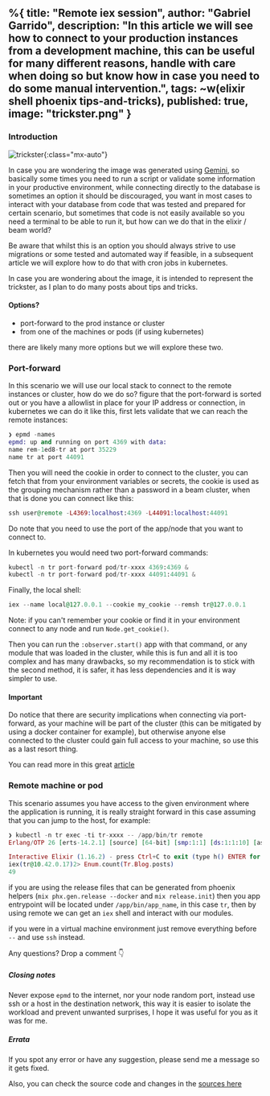 %{
  title: "Remote iex session",
  author: "Gabriel Garrido",
  description: "In this article we will see how to connect to your production instances from a development machine, this
  can be useful for many different reasons, handle with care when doing so but know how in case you need to do some
  manual intervention.",
  tags: ~w(elixir shell phoenix tips-and-tricks),
  published: true,
  image: "trickster.png"
}
---

### **Introduction**

![trickster](/images/trickster.png){:class="mx-auto"}

In case you are wondering the image was generated using [Gemini](https://gemini.google.com), so basically some times you
need to run a script or validate some information in your productive environment, while connecting directly to the
database is sometimes an option it should be discouraged, you want in most cases to interact with your database from
code that was tested and prepared for certain scenario, but sometimes that code is not easily available so you need a
terminal to be able to run it, but how can we do that in the elixir / beam world?

Be aware that whilst this is an option you should always strive to use migrations or some tested and automated way if
feasible, in a subsequent article we will explore how to do that with cron jobs in kubernetes.

In case you are wondering about the image, it is intended to represent the trickster, as I plan to do many posts about
tips and tricks.

#### Options?
* port-forward to the prod instance or cluster
* from one of the machines or pods (if using kubernetes)

there are likely many more options but we will explore these two.

### **Port-forward**
In this scenario we will use our local stack to connect to the remote instances or cluster, how do we do so? figure that
the port-forward is sorted out or you have a allowlist in place for your IP address or connection, in kubernetes we can
do it like this, first lets validate that we can reach the remote instances:
```elixir
❯ epmd -names
epmd: up and running on port 4369 with data:
name rem-1ed8-tr at port 35229
name tr at port 44091
```
Then you will need the cookie in order to connect to the cluster, you can fetch that from your environment variables or
secrets, the cookie is used as the grouping mechanism rather than a password in a beam cluster, when that is done you
can connect like this:
```elixir
ssh user@remote -L4369:localhost:4369 -L44091:localhost:44091
```
Do note that you need to use the port of the app/node that you want to connect to.

In kubernetes you would need two port-forward commands: 
```elixir
kubectl -n tr port-forward pod/tr-xxxx 4369:4369 &
kubectl -n tr port-forward pod/tr-xxxx 44091:44091 &
```

Finally, the local shell:
```elixir
iex --name local@127.0.0.1 --cookie my_cookie --remsh tr@127.0.0.1
```
Note: if you can't remember your cookie or find it in your environment connect to any node and run `Node.get_cookie()`.

Then you can run the `:observer.start()` app with that command, or any module that was loaded in the cluster, while this
is fun and all it is too complex and has many drawbacks, so my recommendation is to stick with the second method, it is
safer, it has less dependencies and it is way simpler to use.

#### **Important** 

Do notice that there are security implications when connecting via port-forward, as your machine will be part of the
cluster (this can be mitigated by using a docker container for example), but otherwise anyone else connected to the
cluster could gain full access to your machine, so use this as a last resort thing.

You can read more in this great [article](https://broot.ca/erlang-remsh-is-dangerous.html)

### **Remote machine or pod**
This scenario assumes you have access to the given environment where the application is running, it is really straight
forward in this case assuming that you can jump to the host, for example:
```elixir
❯ kubectl -n tr exec -ti tr-xxxx -- /app/bin/tr remote
Erlang/OTP 26 [erts-14.2.1] [source] [64-bit] [smp:1:1] [ds:1:1:10] [async-threads:1] [jit]

Interactive Elixir (1.16.2) - press Ctrl+C to exit (type h() ENTER for help)
iex(tr@10.42.0.17)2> Enum.count(Tr.Blog.posts)
49
```
if you are using the release files that can be generated from phoenix helpers (`mix phx.gen.release --docker` and 
`mix release.init`) then you app entrypoint will be located under `/app/bin/app_name`, in this case `tr`, then by using 
remote we can get an `iex` shell and interact with our modules.

if you were in a virtual machine environment just remove everything before `--` and use `ssh` instead.

Any questions? Drop a comment 👇

##### **Closing notes**
Never expose `epmd` to the internet, nor your node random port, instead use ssh or a host in the destination network,
this way it is easier to isolate the workload and prevent unwanted surprises, I hope it was useful for you as it was for
me.
##### **Errata**
If you spot any error or have any suggestion, please send me a message so it gets fixed.

Also, you can check the source code and changes in the [sources here](https://github.com/kainlite/tr)
